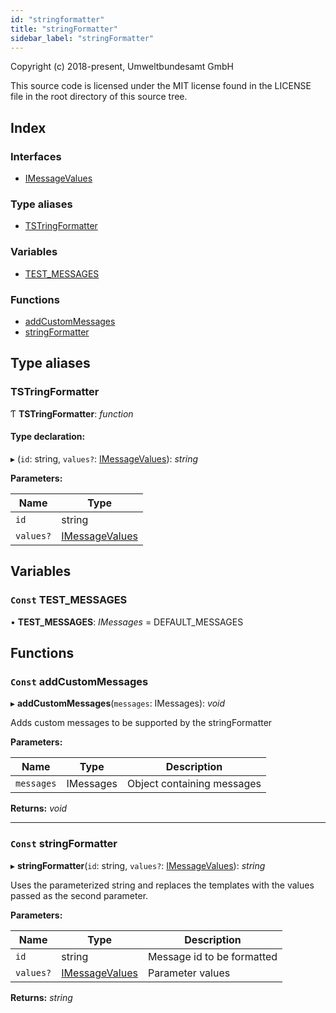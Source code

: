 ```yaml
---
id: "stringformatter"
title: "stringFormatter"
sidebar_label: "stringFormatter"
---
```


Copyright (c) 2018-present, Umweltbundesamt GmbH

This source code is licensed under the MIT license found in the
LICENSE file in the root directory of this source tree.

## Index

### Interfaces

* [IMessageValues](../interfaces/stringformatter.imessagevalues.md)

### Type aliases

* [TSTringFormatter](stringformatter.md#tstringformatter)

### Variables

* [TEST_MESSAGES](stringformatter.md#const-test_messages)

### Functions

* [addCustomMessages](stringformatter.md#const-addcustommessages)
* [stringFormatter](stringformatter.md#const-stringformatter)

## Type aliases

###  TSTringFormatter

Ƭ **TSTringFormatter**: *function*

#### Type declaration:

▸ (`id`: string, `values?`: [IMessageValues](../interfaces/stringformatter.imessagevalues.md)): *string*

**Parameters:**

Name | Type |
------ | ------ |
`id` | string |
`values?` | [IMessageValues](../interfaces/stringformatter.imessagevalues.md) |

## Variables

### `Const` TEST_MESSAGES

• **TEST_MESSAGES**: *IMessages* = DEFAULT_MESSAGES

## Functions

### `Const` addCustomMessages

▸ **addCustomMessages**(`messages`: IMessages): *void*

Adds custom messages to be supported by the
stringFormatter

**Parameters:**

Name | Type | Description |
------ | ------ | ------ |
`messages` | IMessages | Object containing messages  |

**Returns:** *void*

___

### `Const` stringFormatter

▸ **stringFormatter**(`id`: string, `values?`: [IMessageValues](../interfaces/stringformatter.imessagevalues.md)): *string*

Uses the parameterized string and replaces the
templates with the values passed as the second
parameter.

**Parameters:**

Name | Type | Description |
------ | ------ | ------ |
`id` | string | Message id to be formatted |
`values?` | [IMessageValues](../interfaces/stringformatter.imessagevalues.md) | Parameter values  |

**Returns:** *string*
